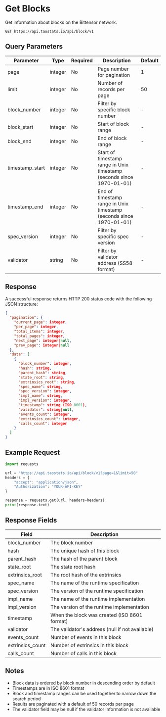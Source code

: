# Get Blocks

Get information about blocks on the Bittensor network.

```
GET https://api.taostats.io/api/block/v1
```

## Query Parameters

| Parameter | Type | Required | Description | Default |
|-----------|------|----------|-------------|---------|
| page | integer | No | Page number for pagination | 1 |
| limit | integer | No | Number of records per page | 50 |
| block_number | integer | No | Filter by specific block number | - |
| block_start | integer | No | Start of block range | - |
| block_end | integer | No | End of block range | - |
| timestamp_start | integer | No | Start of timestamp range in Unix timestamp (seconds since 1970-01-01) | - |
| timestamp_end | integer | No | End of timestamp range in Unix timestamp (seconds since 1970-01-01) | - |
| spec_version | integer | No | Filter by specific spec version | - |
| validator | string | No | Filter by validator address (SS58 format) | - |

## Response

A successful response returns HTTP 200 status code with the following JSON structure:

```json
{
  "pagination": {
    "current_page": integer,
    "per_page": integer,
    "total_items": integer,
    "total_pages": integer,
    "next_page": integer|null,
    "prev_page": integer|null
  },
  "data": [
    {
      "block_number": integer,
      "hash": string,
      "parent_hash": string,
      "state_root": string,
      "extrinsics_root": string,
      "spec_name": string,
      "spec_version": integer,
      "impl_name": string,
      "impl_version": integer,
      "timestamp": string (ISO 8601),
      "validator": string|null,
      "events_count": integer,
      "extrinsics_count": integer,
      "calls_count": integer
    }
  ]
}
```

## Example Request

```python
import requests

url = "https://api.taostats.io/api/block/v1?page=1&limit=50"
headers = {
    "accept": "application/json",
    "Authorization": "YOUR-API-KEY"
}

response = requests.get(url, headers=headers)
print(response.text)
```

## Response Fields

| Field | Description |
|-------|-------------|
| block_number | The block number |
| hash | The unique hash of this block |
| parent_hash | The hash of the parent block |
| state_root | The state root hash |
| extrinsics_root | The root hash of the extrinsics |
| spec_name | The name of the runtime specification |
| spec_version | The version of the runtime specification |
| impl_name | The name of the runtime implementation |
| impl_version | The version of the runtime implementation |
| timestamp | When the block was created (ISO 8601 format) |
| validator | The validator's address (null if not available) |
| events_count | Number of events in this block |
| extrinsics_count | Number of extrinsics in this block |
| calls_count | Number of calls in this block |

## Notes

- Block data is ordered by block number in descending order by default
- Timestamps are in ISO 8601 format
- Block and timestamp ranges can be used together to narrow down the search period
- Results are paginated with a default of 50 records per page
- The validator field may be null if the validator information is not available 